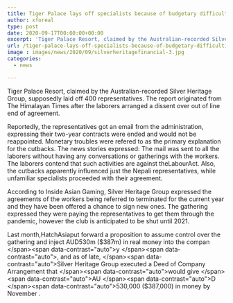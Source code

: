 ```yaml
---
title: Tiger Palace lays off specialists because of budgetary difficulties
author: xforeal 
type: post
date: 2020-09-17T00:00:00+00:00
excerpt: 'Tiger Palace Resort, claimed by the Australian-recorded Silver Heritage Group, purportedly laid off 400 employees '
url: /tiger-palace-lays-off-specialists-because-of-budgetary-difficulties/
image : images/news/2020/09/silverheritagefinancial-3.jpg
categories:
  - news

---
```

<span data-contrast="auto">Tiger Palace Resort, claimed by the Australian-recorded Silver Heritage Group, supposedly laid off 400 representatives. The report originated from The Himalayan Times after the laborers arranged a dissent over out of line end of agreement. </span><span data-ccp-props='{"134233117":true,"134233118":true,"201341983":0,"335559740":240}' />

<span data-contrast="auto">Reportedly, the representatives got an email from the administration, expressing their two-year contracts were ended and would not be reappointed. Monetary troubles were refered to as the primary explanation for the cutbacks. The news stories expressed: The mail was sent to all the laborers without having any conversations or gatherings with the workers. The laborers contend that such activities are against theLabourAct. Also, the cutbacks apparently influenced just the Nepali representatives, while unfamiliar specialists proceeded with their agreement. </span><span data-ccp-props='{"134233117":true,"134233118":true,"201341983":0,"335559740":240}' />

<span data-contrast="auto">According to Inside Asian Gaming, Silver Heritage Group expressed the agreements of the workers being referred to terminated for the current year and they have been offered a chance to sign new ones. The gathering expressed they were paying the representatives to get them through the pandemic, however the club is anticipated to be shut until 2021. </span><span data-ccp-props='{"134233117":true,"134233118":true,"201341983":0,"335559740":240}' />

<span data-contrast="auto">Last month,HatchAsiaput forward a proposition to assume control over the gathering </span><span data-contrast="auto" /><span data-contrast="auto">and </span><span data-contrast="auto">inject AUD530m ($387m) in real money into the compan </span><span data-contrast="auto">y </span><span data-contrast="auto">, and as of late, </span><span data-contrast="auto">Silver Heritage Group executed a Deed of Company Arrangement that </span><span data-contrast="auto">would give </span><span data-contrast="auto">AU </span><span data-contrast="auto">D </span><span data-contrast="auto">530,000 ($387,000) </span><span data-contrast="auto">in money </span><span data-contrast="auto">by November </span><span data-contrast="auto">. </span><span data-ccp-props='{"134233117":true,"134233118":true,"201341983":0,"335559740":240}' />